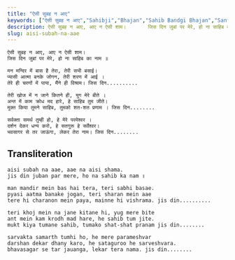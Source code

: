 ```yaml
---
title: "ऐसी सुबह न आए"
keywords: ["ऐसी सुबह न आए","Sahibji","Bhajan","Sahib Bandgi Bhajan","Sant Kabir Bhajan","bhajan lyrics","साहिब बंदगी भजन","भजन"]
description: ऐसी सुबह न आए, आए न ऐसी शाम।       जिस दिन जुबां पर मेरे, हो ना साहिब का नाम ॥          मन मन्दिर में बास है तेरा, तेरी सभी बसाई।       प्यासी आत्मा
slug: aisi-subah-na-aae
---
```


  
    ऐसी सुबह न आए, आए न ऐसी शाम।  
    जिस दिन जुबां पर मेरे, हो ना साहिब का नाम ॥  
  
    मन मन्दिर में बास है तेरा, तेरी सभी बसाई।  
    प्यासी आत्मा बनके जोगन, तेरी शरण में आई ।  
    तेरे ही चरणों में पाया, मैंने ही विश्राम। जिस दिन..........  
  
    तेरी खोज में न जाने कितने ही, युग मेरे बीते ।   
    अन्त में काम क्रोध मद हारे, हे साहिब तुम जीते।  
    मुक्त किया तुमने साहिब, तुमको शत-शत प्रणाम । जिस दिन........  
  
    सर्वक्ता समर्थ तुम्ही हो, हे मेरे परमेश्वर ।  
    दर्शन देकर धन्य करो, हे सतगुरू हे सर्वेश्वर।  
    भवसागर से तर जाऊंगा, लेकर तेरा नाम। जिस दिन........  


## Transliteration

  
    aisi subah na aae, aae na aisi shama.  
    jis din juban par mere, ho na sahib ka nam ॥  
  
    man mandir mein bas hai tera, teri sabhi basae.  
    pyasi aatma banake jogan, teri sharan mein aae  
    tere hi charanon mein paya, mainne hi vishrama. jis din..........  
  
    teri khoj mein na jane kitane hi, yug mere bite   
    ant mein kam krodh mad hare, he sahib tum jite.  
    mukt kiya tumane sahib, tumako shat-shat pranam jis din........  
  
    sarvakta samarth tumhi ho, he mere parameshvar  
    darshan dekar dhany karo, he sataguroo he sarveshvara.  
    bhavasagar se tar jauanga, lekar tera nama. jis din........  

  